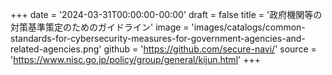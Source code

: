 +++
date = '2024-03-31T00:00:00-00:00'
draft = false
title = '政府機関等の対策基準策定のためのガイドライン'
image = 'images/catalogs/common-standards-for-cybersecurity-measures-for-government-agencies-and-related-agencies.png'
github = 'https://github.com/secure-navi/'
source = 'https://www.nisc.go.jp/policy/group/general/kijun.html'
+++
